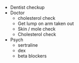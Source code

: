 - Dentist checkup
- Doctor
  - cholesterol check
  - Get lump on arm taken out
  - Skin / mole check
  - Cholesterol check
- Psych
  - sertraline
  - dex
  - beta blockers

